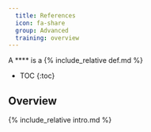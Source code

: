 ```yaml
---
  title: References
  icon: fa-share
  group: Advanced
  training: overview
---
```


A **** is a {% include_relative def.md %}

- TOC
{:toc}

## Overview

{% include_relative intro.md %}